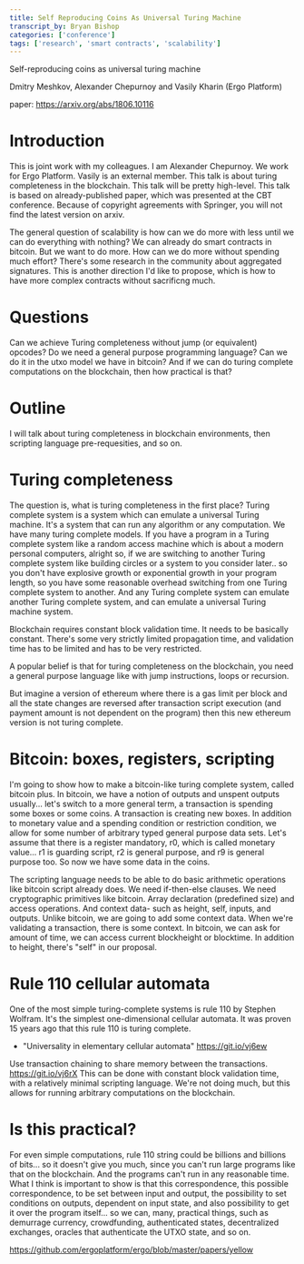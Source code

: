 ```yaml
---
title: Self Reproducing Coins As Universal Turing Machine
transcript_by: Bryan Bishop
categories: ['conference']
tags: ['research', 'smart contracts', 'scalability']
---
```


Self-reproducing coins as universal turing machine

Dmitry Meshkov, Alexander Chepurnoy and Vasily Kharin (Ergo Platform)

paper: <https://arxiv.org/abs/1806.10116>

# Introduction

This is joint work with my colleagues. I am Alexander Chepurnoy. We work for Ergo Platform. Vasily is an external member. This talk is about turing completeness in the blockchain. This talk will be pretty high-level. This talk is based on already-published paper, which was presented at the CBT conference. Because of copyright agreements with Springer, you will not find the latest version on arxiv.

The general question of scalability is how can we do more with less until we can do everything with nothing? We can already do smart contracts in bitcoin. But we want to do more. How can we do more without spending much effort? There's some research in the community about aggregated signatures. This is another direction I'd like to propose, which is how to have more complex contracts without sacrificng much.

# Questions

Can we achieve Turing completeness without jump (or equivalent) opcodes? Do we need a general purpose programming language? Can we do it in the utxo model we have in bitcoin? And if we can do turing complete computations on the blockchain, then how practical is that?

# Outline

I will talk about turing completeness in blockchain environments, then scripting language pre-requesities, and so on.

# Turing completeness

The question is, what is turing completeness in the first place? Turing complete system is a system which can emulate a universal Turing machine. It's a system that can run any algorithm or any computation. We have many turing complete models. If you have a program in a Turing complete system like a random access machine which is about a modern personal computers, alright so, if we are switching to another Turing complete system like building circles or a system to you consider later.. so you don't have explosive growth or exponential growth in your program length, so you have some reasonable overhead switching from one Turing complete system to another. And any Turing complete system can emulate another Turing complete system, and can emulate a universal Turing machine system.

Blockchain requires constant block validation time. It needs to be basically constant. There's some very strictly limited propagation time, and validation time has to be limited and has to be very restricted.

A popular belief is that for turing completeness on the blockchain, you need a general purpose language like with jump instructions, loops or recursion.

But imagine a version of ethereum where there is a gas limit per block and all the state changes are reversed after transaction script execution (and payment amount is not dependent on the program) then this new ethereum version is not turing complete.

# Bitcoin: boxes, registers, scripting

I'm going to show how to make a bitcoin-like turing complete system, called bitcoin plus. In bitcoin, we have a notion of outputs and unspent outputs usually... let's switch to a more general term, a transaction is spending some boxes or some coins. A transaction is creating new boxes. In addition to monetary value and a spending condition or restriction condition, we allow for some number of arbitrary typed general purpose data sets. Let's assume that there is a register mandatory, r0, which is called monetary value... r1 is guarding script, r2 is general purpose, and r9 is general purpose too. So now we have some data in the coins.

The scripting language needs to be able to do basic arithmetic operations like bitcoin script already does. We need if-then-else clauses. We need cryptographic primitives like bitcoin. Array declaration (predefined size) and access operations. And context data- such as height, self, inputs, and outputs. Unlike bitcoin, we are going to add some context data. When we're validating a transaction, there is some context. In bitcoin, we can ask for amount of time, we can access current blockheight or blocktime. In addition to height, there's "self" in our proposal.

# Rule 110 cellular automata

One of the most simple turing-complete systems is rule 110 by Stephen Wolfram. It's the simplest one-dimensional cellular automata. It was proven 15 years ago that this rule 110 is turing complete.

* "Universality in elementary cellular automata" <https://git.io/vj6ew>

Use transaction chaining to share memory between the transactions. <https://git.io/vj6rX> This can be done with constant block validation time, with a relatively minimal scripting language. We're not doing much, but this allows for running arbitrary computations on the blockchain.

# Is this practical?

For even simple computations, rule 110 string could be billions and billions of bits... so it doesn't give you much, since you can't run large programs like that on the blockchain. And the programs can't run in any reasonable time. What I think is important to show is that this correspondence, this possible correspondence, to be set between input and output, the possibility to set conditions on outputs, dependent on input state, and also possibility to get it over the program itself... so we can, many, practical things, such as demurrage currency, crowdfunding, authenticated states, decentralized exchanges, oracles that authenticate the UTXO state, and so on.

<https://github.com/ergoplatform/ergo/blob/master/papers/yellow>
